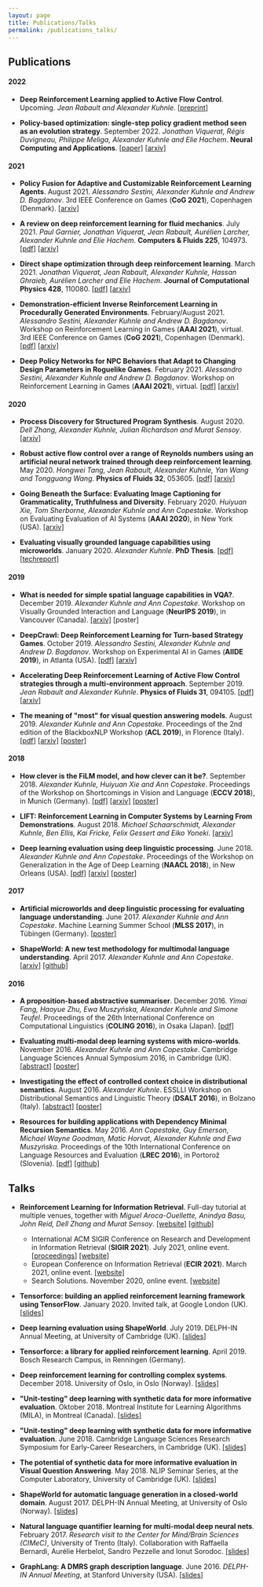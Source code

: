 ```yaml
---
layout: page
title: Publications/Talks
permalink: /publications_talks/
---
```



## Publications

#### 2022

- **Deep Reinforcement Learning applied to Active Flow Control**. Upcoming. *Jean Rabault and Alexander Kuhnle*. [[preprint]](https://www.researchgate.net/profile/Jean-Rabault-2/publication/343934046_DEEP_REINFORCEMENT_LEARNING_APPLIED_TO_ACTIVE_FLOW_CONTROL/links/5fa4fad6a6fdcc062418972c/DEEP-REINFORCEMENT-LEARNING-APPLIED-TO-ACTIVE-FLOW-CONTROL.pdf)

- **Policy-based optimization: single-step policy gradient method seen as an evolution strategy**. September 2022. *Jonathan Viquerat, Régis Duvigneau, Philippe Meliga, Alexander Kuhnle and Elie Hachem*. **Neural Computing and Applications**. [[paper]](https://link.springer.com/article/10.1007/s00521-022-07779-0) [[arxiv]](https://arxiv.org/abs/2104.06175)

#### 2021

- **Policy Fusion for Adaptive and Customizable Reinforcement Learning Agents**. August 2021. *Alessandro Sestini, Alexander Kuhnle and Andrew D. Bagdanov*. 3rd IEEE Conference on Games (**CoG 2021**), Copenhagen (Denmark). [[arxiv]](https://arxiv.org/abs/2104.10610)

- **A review on deep reinforcement learning for fluid mechanics**. July 2021. *Paul Garnier, Jonathan Viquerat, Jean Rabault, Aurélien Larcher, Alexander Kuhnle and Elie Hachem*. **Computers & Fluids 225**, 104973. [[pdf]](https://www.sciencedirect.com/science/article/pii/S0045793021001407) [[arxiv]](https://arxiv.org/abs/1908.04127)

- **Direct shape optimization through deep reinforcement learning**. March 2021. *Jonathan Viquerat, Jean Rabault, Alexander Kuhnle, Hassan Ghraieb, Aurélien Larcher and Elie Hachem*. **Journal of Computational Physics 428**, 110080. [[pdf]](https://www.sciencedirect.com/science/article/pii/S0021999120308548) [[arxiv]](https://arxiv.org/abs/1908.09885)

- **Demonstration-efficient Inverse Reinforcement Learning in Procedurally Generated Environments**. February/August 2021. *Alessandro Sestini, Alexander Kuhnle and Andrew D. Bagdanov*. Workshop on Reinforcement Learning in Games (**AAAI 2021**), virtual. 3rd IEEE Conference on Games (**CoG 2021**), Copenhagen (Denmark). [[pdf]](http://aaai-rlg.mlanctot.info/papers/AAAI21-RLG_paper_19.pdf) [[arxiv]](https://arxiv.org/abs/2012.02527)

- **Deep Policy Networks for NPC Behaviors that Adapt to Changing Design Parameters in Roguelike Games**. February 2021. *Alessandro Sestini, Alexander Kuhnle and Andrew D. Bagdanov*. Workshop on Reinforcement Learning in Games (**AAAI 2021**), virtual. [[pdf]](http://aaai-rlg.mlanctot.info/papers/AAAI21-RLG_paper_17.pdf) [[arxiv]](https://arxiv.org/abs/2012.03532)

#### 2020

- **Process Discovery for Structured Program Synthesis**. August 2020. *Dell Zhang, Alexander Kuhnle, Julian Richardson and Murat Sensoy*. [[arxiv]](https://arxiv.org/abs/2008.05804)

- **Robust active flow control over a range of Reynolds numbers using an artificial neural network trained through deep reinforcement learning**. May 2020. *Hongwei Tang, Jean Rabault, Alexander Kuhnle, Yan Wang and Tongguang Wang*. **Physics of Fluids 32**, 053605. [[pdf]](https://aip.scitation.org/doi/10.1063/5.0006492) [[arxiv]](https://arxiv.org/abs/2004.12417)

- **Going Beneath the Surface: Evaluating Image Captioning for Grammaticality, Truthfulness and Diversity**. February 2020. *Huiyuan Xie, Tom Sherborne, Alexander Kuhnle and Ann Copestake*. Workshop on Evaluating Evaluation of AI Systems (**AAAI 2020**), in New York (USA). [[arxiv]](https://arxiv.org/abs/1912.08960)

- **Evaluating visually grounded language capabilities using microworlds**. January 2020. *Alexander Kuhnle*. **PhD Thesis**. [[pdf]](https://www.repository.cam.ac.uk/handle/1810/302101) [[techreport]](https://www.cl.cam.ac.uk/techreports/UCAM-CL-TR-942.html)

#### 2019

- **What is needed for simple spatial language capabilities in VQA?**. December 2019. *Alexander Kuhnle and Ann Copestake*. Workshop on Visually Grounded Interaction and Language (**NeurIPS 2019**), in Vancouver (Canada). [[arxiv]](https://arxiv.org/abs/1908.06336) [poster]

- **DeepCrawl: Deep Reinforcement Learning for Turn-based Strategy Games**. October 2019. *Alessandro Sestini, Alexander Kuhnle and Andrew D. Bagdanov*. Workshop on Experimental AI in Games (**AIIDE 2019**), in Atlanta (USA). [[pdf]](http://www.exag.org/2019/papers/EXAG_2019_paper_1.pdf) [[arxiv]](https://arxiv.org/abs/2012.01914)

- **Accelerating Deep Reinforcement Learning of Active Flow Control strategies through a multi-environment approach**. September 2019. *Jean Rabault and Alexander Kuhnle*. **Physics of Fluids 31**, 094105. [[pdf]](https://aip.scitation.org/doi/10.1063/1.5116415) [[arxiv]](https://arxiv.org/abs/1906.10382)

- **The meaning of "most" for visual question answering models**. August 2019. *Alexander Kuhnle and Ann Copestake*. Proceedings of the 2nd edition of the BlackboxNLP Workshop (**ACL 2019**), in Florence (Italy). [[pdf]](https://www.aclweb.org/anthology/W19-4806/) [[arxiv]](https://arxiv.org/abs/1812.11737) [[poster]](assets/pdfs/acl2019_poster.pdf)

#### 2018

- **How clever is the FiLM model, and how clever can it be?**. September 2018. *Alexander Kuhnle, Huiyuan Xie and Ann Copestake*. Proceedings of the Workshop on Shortcomings in Vision and Language (**ECCV 2018**), in Munich (Germany). [[pdf]](http://openaccess.thecvf.com/content_eccv_2018_workshops/w21/html/Kuhnle_How_clever_is_the_FiLM_model_and_how_clever_can_ECCVW_2018_paper.html) [[arxiv]](https://arxiv.org/abs/1809.03044) [[poster]](assets/pdfs/eccv2018_poster.pdf)

- **LIFT: Reinforcement Learning in Computer Systems by Learning From Demonstrations**. August 2018. *Michael Schaarschmidt, Alexander Kuhnle, Ben Ellis, Kai Fricke, Felix Gessert and Eiko Yoneki*. [[arxiv]](https://arxiv.org/abs/1808.07903)

- **Deep learning evaluation using deep linguistic processing**. June 2018. *Alexander Kuhnle and Ann Copestake*. Proceedings of the Workshop on Generalization in the Age of Deep Learning (**NAACL 2018**), in New Orleans (USA). [[pdf]](https://www.aclweb.org/anthology/W18-1003/) [[arxiv]](https://arxiv.org/abs/1706.01322) [[poster]](assets/pdfs/naacl2018_poster.pdf)

#### 2017

- **Artificial microworlds and deep linguistic processing for evaluating language understanding**. June 2017. *Alexander Kuhnle and Ann Copestake*. Machine Learning Summer School (**MLSS 2017**), in Tübingen (Germany). [[poster]](assets/pdfs/mlss2017_poster.pdf)

- **ShapeWorld: A new test methodology for multimodal language understanding**. April 2017. *Alexander Kuhnle and Ann Copestake*. [[arxiv]](https://arxiv.org/abs/1704.04517) [[github]](https://github.com/AlexKuhnle/ShapeWorld)

#### 2016

- **A proposition-based abstractive summariser**. December 2016. *Yimai Fang, Haoyue Zhu, Ewa Muszyńska, Alexander Kuhnle and Simone Teufel*. Proceedings of the 26th International Conference on Computational Linguistics (**COLING 2016**), in Osaka (Japan). [[pdf]](https://www.aclweb.org/anthology/C16-1055/)

- **Evaluating multi-modal deep learning systems with micro-worlds**. November 2016. *Alexander Kuhnle and Ann Copestake*. Cambridge Language Sciences Annual Symposium 2016, in Cambridge (UK). [[abstract]](assets/pdfs/clsas2016_abstract.pdf) [[poster]](assets/pdfs/clsas2016_poster.pdf)

- **Investigating the effect of controlled context choice in distributional semantics**. August 2016. *Alexander Kuhnle*. ESSLLI Workshop on Distributional Semantics and Linguistic Theory (**DSALT 2016**), in Bolzano (Italy). [[abstract]](assets/pdfs/dsalt2016_abstract.pdf) [[poster]](assets/pdfs/dsalt2016_poster.pdf)

- **Resources for building applications with Dependency Minimal Recursion Semantics**. May 2016. *Ann Copestake, Guy Emerson, Michael Wayne Goodman, Matic Horvat, Alexander Kuhnle and Ewa Muszyńska*. Proceedings of the 10th International Conference on Language Resources and Evaluation (**LREC 2016**), in Portorož (Slovenia). [[pdf]](http://www.lrec-conf.org/proceedings/lrec2016/summaries/634.html) [[github]](https://arxiv.org/abs/1912.08960)



## Talks

- **Reinforcement Learning for Information Retrieval**. Full-day tutorial at multiple venues, together with *Miguel Aroca-Ouellette, Anindya Basu, John Reid, Dell Zhang and Murat Sensoy*. [[website]](https://rl-starterpack.github.io/) [[github]](https://github.com/RL-Starterpack/rl-starterpack/)
    - International ACM SIGIR Conference on Research and Development in Information Retrieval (**SIGIR 2021**). July 2021, online event. [[proceedings]](https://dl.acm.org/doi/abs/10.1145/3404835.3462813) [[website]](https://sigir.org/sigir2021/tutorials/)
    - European Conference on Information Retrieval (**ECIR 2021**). March 2021, online event. [[website]](https://www.ecir2021.eu/tutorials/)
    - Search Solutions. November 2020, online event. [[website]](https://irsg.bcs.org/SearchSolutions/2020/ss2020tutorials.php)

- **Tensorforce: building an applied reinforcement learning framework using TensorFlow**. January 2020. Invited talk, at Google London (UK). [[slides]](assets/pdfs/google2020_slides.pdf)

- **Deep learning evaluation using ShapeWorld**. July 2019. DELPH-IN Annual Meeting, at University of Cambridge (UK). [[slides]](assets/pdfs/delphin2019_slides.pdf)

- **Tensorforce: a library for applied reinforcement learning**. April 2019. Bosch Research Campus, in Renningen (Germany).

- **Deep reinforcement learning for controlling complex systems**. December 2018. University of Oslo, in Oslo (Norway). [[slides]](assets/pdfs/oslo2018_slides.pdf)

- **"Unit-testing" deep learning with synthetic data for more informative evaluation**. Oktober 2018. Montreal Institute for Learning Algorithms (MILA), in Montreal (Canada). [[slides]](assets/pdfs/mila2018_slides.pdf)

- **"Unit-testing" deep learning with synthetic data for more informative evaluation**. June 2018. Cambridge Language Sciences Research Symposium for Early-Career Researchers, in Cambridge (UK). [[slides]](assets/pdfs/cls2018_slides.pdf)

- **The potential of synthetic data for more informative evaluation in Visual Question Answering**. May 2018. NLIP Seminar Series, at the Computer Laboratory, University of Cambridge (UK). [[slides]](assets/pdfs/nlipseminar2018_slides.pdf)

- **ShapeWorld for automatic language generation in a closed-world domain**. August 2017. DELPH-IN Annual Meeting, at University of Oslo (Norway). [[slides]](assets/pdfs/delphin2017_slides.pdf)

- **Natural language quantifier learning for multi-modal deep neural nets**. February 2017. *Research visit to the Center for Mind/Brain Sciences (CIMeC)*, University of Trento (Italy). Collaboration with Raffaella Bernardi, Aurélie Herbelot, Sandro Pezzelle and Ionut Sorodoc. [[slides]](assets/pdfs/trento2017_slides.pdf)

- **GraphLang: A DMRS graph description language**. June 2016. *DELPH-IN Annual Meeting*, at Stanford University (USA). [[slides]](assets/pdfs/delphin2016_slides.pdf)
